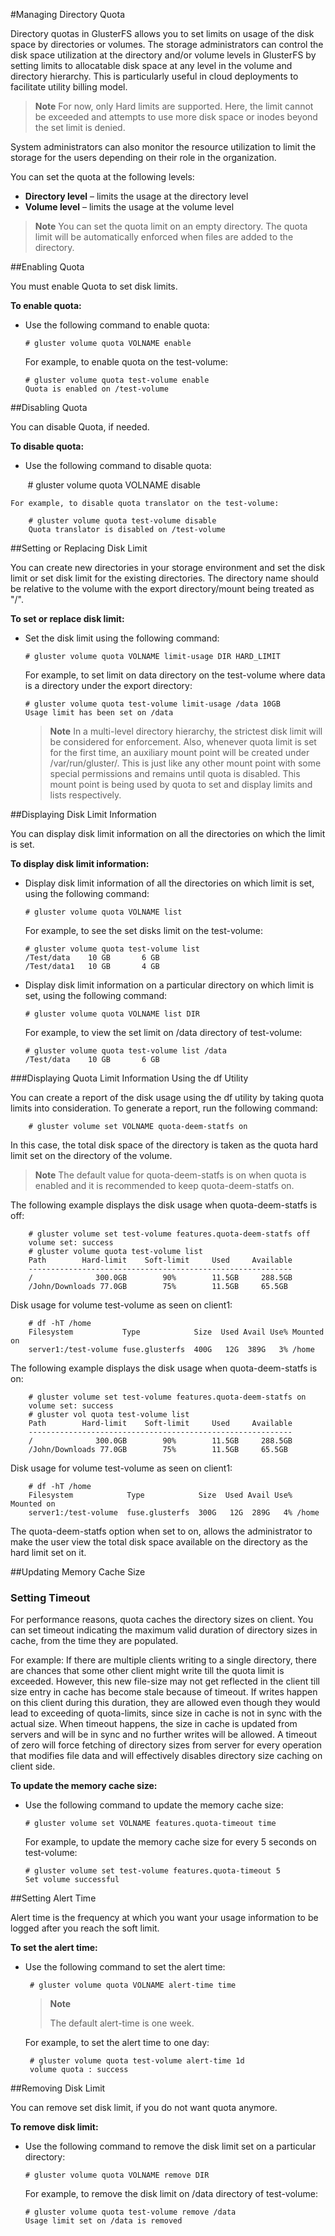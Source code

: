 #Managing Directory Quota

Directory quotas in GlusterFS allows you to set limits on usage of the disk
space by directories or volumes. The storage administrators can control
the disk space utilization at the directory and/or volume levels in
GlusterFS by setting limits to allocatable disk space at any level in
the volume and directory hierarchy. This is particularly useful in cloud
deployments to facilitate utility billing model.

> **Note**
> For now, only Hard limits are supported. Here, the limit cannot be
> exceeded and attempts to use more disk space or inodes beyond the set
> limit is denied.

System administrators can also monitor the resource utilization to limit
the storage for the users depending on their role in the organization.

You can set the quota at the following levels:

-   **Directory level** – limits the usage at the directory level
-   **Volume level** – limits the usage at the volume level

> **Note**
> You can set the quota limit on an empty directory. The quota limit will be
> automatically enforced when files are added to the directory.

##Enabling Quota

You must enable Quota to set disk limits.

**To enable quota:**

-   Use the following command to enable quota:

        # gluster volume quota VOLNAME enable

    For example, to enable quota on the test-volume:

        # gluster volume quota test-volume enable
        Quota is enabled on /test-volume

##Disabling Quota

You can disable Quota, if needed.

**To disable quota:**

-   Use the following command to disable quota:

        # gluster volume quota VOLNAME disable

    For example, to disable quota translator on the test-volume:

        # gluster volume quota test-volume disable
        Quota translator is disabled on /test-volume

##Setting or Replacing Disk Limit

You can create new directories in your storage environment and set the
disk limit or set disk limit for the existing directories. The directory
name should be relative to the volume with the export directory/mount
being treated as "/".

**To set or replace disk limit:**

-   Set the disk limit using the following command:

        # gluster volume quota VOLNAME limit-usage DIR HARD_LIMIT

    For example, to set limit on data directory on the test-volume where
    data is a directory under the export directory:

        # gluster volume quota test-volume limit-usage /data 10GB
        Usage limit has been set on /data

    > **Note**
    > In a multi-level directory hierarchy, the strictest disk limit
    > will be considered for enforcement. Also, whenever quota limit
    > is set for the first time, an auxiliary mount point will be
    > created under /var/run/gluster/<VOLNAME>. This is just like any
    > other mount point with some special permissions and remains until
    > quota is disabled. This mount point is being used by quota to set
    > and display limits and lists respectively.

##Displaying Disk Limit Information

You can display disk limit information on all the directories on which
the limit is set.

**To display disk limit information:**

-   Display disk limit information of all the directories on which limit
    is set, using the following command:

        # gluster volume quota VOLNAME list

    For example, to see the set disks limit on the test-volume:

        # gluster volume quota test-volume list
        /Test/data    10 GB       6 GB
        /Test/data1   10 GB       4 GB

-   Display disk limit information on a particular directory on which
    limit is set, using the following command:

        # gluster volume quota VOLNAME list DIR

    For example, to view the set limit on /data directory of test-volume:

        # gluster volume quota test-volume list /data
        /Test/data    10 GB       6 GB

###Displaying Quota Limit Information Using the df Utility

You can create a report of the disk usage using the df utility by taking quota limits into consideration. To generate a report, run the following command:

        # gluster volume set VOLNAME quota-deem-statfs on

In this case, the total disk space of the directory is taken as the quota hard limit set on the directory of the volume.

>**Note**
>The default value for quota-deem-statfs is on when quota is enabled and it is recommended to keep quota-deem-statfs on.

The following example displays the disk usage when quota-deem-statfs is off:

        # gluster volume set test-volume features.quota-deem-statfs off
        volume set: success
        # gluster volume quota test-volume list
        Path        Hard-limit    Soft-limit     Used     Available
        -----------------------------------------------------------
        /              300.0GB        90%        11.5GB     288.5GB
        /John/Downloads 77.0GB        75%        11.5GB     65.5GB

Disk usage for volume test-volume as seen on client1:

        # df -hT /home
        Filesystem           Type            Size  Used Avail Use% Mounted on
        server1:/test-volume fuse.glusterfs  400G   12G  389G   3% /home

The following example displays the disk usage when quota-deem-statfs is on:

        # gluster volume set test-volume features.quota-deem-statfs on
        volume set: success
        # gluster vol quota test-volume list
        Path        Hard-limit    Soft-limit     Used     Available
        -----------------------------------------------------------
        /              300.0GB        90%        11.5GB     288.5GB
        /John/Downloads 77.0GB        75%        11.5GB     65.5GB

Disk usage for volume test-volume as seen on client1:

        # df -hT /home
        Filesystem            Type            Size  Used Avail Use% Mounted on
        server1:/test-volume  fuse.glusterfs  300G   12G  289G   4% /home

The quota-deem-statfs option when set to on, allows the administrator to make the user view the total disk space available on the directory as the hard limit set on it.

##Updating Memory Cache Size

### Setting Timeout

For performance reasons, quota caches the directory sizes on client. You
can set timeout indicating the maximum valid duration of directory sizes
in cache, from the time they are populated.

For example: If there are multiple clients writing to a single
directory, there are chances that some other client might write till the
quota limit is exceeded. However, this new file-size may not get
reflected in the client till size entry in cache has become stale
because of timeout. If writes happen on this client during this
duration, they are allowed even though they would lead to exceeding of
quota-limits, since size in cache is not in sync with the actual size.
When timeout happens, the size in cache is updated from servers and will
be in sync and no further writes will be allowed. A timeout of zero will
force fetching of directory sizes from server for every operation that
modifies file data and will effectively disables directory size caching
on client side.

**To update the memory cache size:**

-   Use the following command to update the memory cache size:

        # gluster volume set VOLNAME features.quota-timeout time

    For example, to update the memory cache size for every 5 seconds on
    test-volume:

        # gluster volume set test-volume features.quota-timeout 5
        Set volume successful

##Setting Alert Time

Alert time is the frequency at which you want your usage information to be logged after you reach the soft limit.

**To set the alert time:**

-  Use the following command to set the alert time:

        # gluster volume quota VOLNAME alert-time time

    >**Note**
    >
    >The default alert-time is one week.

    For example, to set the alert time to one day:

        # gluster volume quota test-volume alert-time 1d
        volume quota : success

##Removing Disk Limit

You can remove set disk limit, if you do not want quota anymore.

**To remove disk limit:**

-   Use the following command to remove the disk limit set on a particular directory:

        # gluster volume quota VOLNAME remove DIR

    For example, to remove the disk limit on /data directory of
    test-volume:

        # gluster volume quota test-volume remove /data
        Usage limit set on /data is removed

